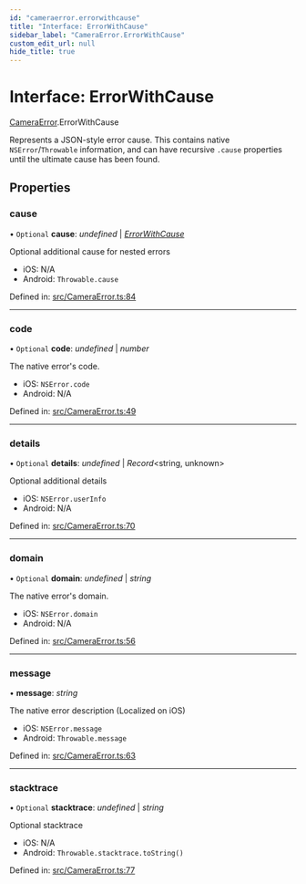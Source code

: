 ```yaml
---
id: "cameraerror.errorwithcause"
title: "Interface: ErrorWithCause"
sidebar_label: "CameraError.ErrorWithCause"
custom_edit_url: null
hide_title: true
---
```


# Interface: ErrorWithCause

[CameraError](../modules/cameraerror.md).ErrorWithCause

Represents a JSON-style error cause. This contains native `NSError`/`Throwable` information, and can have recursive `.cause` properties until the ultimate cause has been found.

## Properties

### cause

• `Optional` **cause**: *undefined* \| [*ErrorWithCause*](cameraerror.errorwithcause.md)

Optional additional cause for nested errors

* iOS: N/A
* Android: `Throwable.cause`

Defined in: [src/CameraError.ts:84](https://github.com/cuvent/react-native-vision-camera/blob/cebf4df/src/CameraError.ts#L84)

___

### code

• `Optional` **code**: *undefined* \| *number*

The native error's code.

* iOS: `NSError.code`
* Android: N/A

Defined in: [src/CameraError.ts:49](https://github.com/cuvent/react-native-vision-camera/blob/cebf4df/src/CameraError.ts#L49)

___

### details

• `Optional` **details**: *undefined* \| *Record*<string, unknown\>

Optional additional details

* iOS: `NSError.userInfo`
* Android: N/A

Defined in: [src/CameraError.ts:70](https://github.com/cuvent/react-native-vision-camera/blob/cebf4df/src/CameraError.ts#L70)

___

### domain

• `Optional` **domain**: *undefined* \| *string*

The native error's domain.

* iOS: `NSError.domain`
* Android: N/A

Defined in: [src/CameraError.ts:56](https://github.com/cuvent/react-native-vision-camera/blob/cebf4df/src/CameraError.ts#L56)

___

### message

• **message**: *string*

The native error description (Localized on iOS)

* iOS: `NSError.message`
* Android: `Throwable.message`

Defined in: [src/CameraError.ts:63](https://github.com/cuvent/react-native-vision-camera/blob/cebf4df/src/CameraError.ts#L63)

___

### stacktrace

• `Optional` **stacktrace**: *undefined* \| *string*

Optional stacktrace

* iOS: N/A
* Android: `Throwable.stacktrace.toString()`

Defined in: [src/CameraError.ts:77](https://github.com/cuvent/react-native-vision-camera/blob/cebf4df/src/CameraError.ts#L77)
